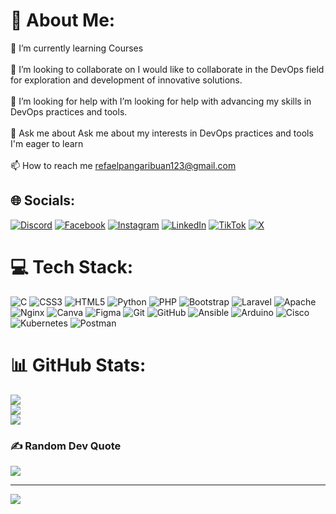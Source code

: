 # 💫 About Me:
🌱 I’m currently learning Courses<br><br>👯 I’m looking to collaborate on I would like to collaborate in the DevOps field for exploration and development of innovative solutions.<br><br>🤝 I’m looking for help with I’m looking for help with advancing my skills in DevOps practices and tools.<br><br>💬 Ask me about Ask me about my interests in DevOps practices and tools I'm eager to learn<br><br>📫 How to reach me refaelpangaribuan123@gmail.com


## 🌐 Socials:
[![Discord](https://img.shields.io/badge/Discord-%237289DA.svg?logo=discord&logoColor=white)](https://discord.gg/https://discord.gg/VgdAAwj4) 
[![Facebook](https://img.shields.io/badge/Facebook-%231877F2.svg?logo=Facebook&logoColor=white)](https://facebook.com/refaelpangaribuan) 
[![Instagram](https://img.shields.io/badge/Instagram-%23E4405F.svg?logo=Instagram&logoColor=white)](https://instagram.com/refaelpangaribuan) 
[![LinkedIn](https://img.shields.io/badge/LinkedIn-%230077B5.svg?logo=linkedin&logoColor=white)](https://linkedin.com/in/www.linkedin.com/in/refael-pangaribuan-257a06272) 
[![TikTok](https://img.shields.io/badge/TikTok-%23000000.svg?logo=TikTok&logoColor=white)](https://tiktok.com/@refaelpangaribuan) 
[![X](https://img.shields.io/badge/X-black.svg?logo=X&logoColor=white)](https://x.com/FallNotGood) 

# 💻 Tech Stack:
![C](https://img.shields.io/badge/c-%2300599C.svg?style=plastic&logo=c&logoColor=white) ![CSS3](https://img.shields.io/badge/css3-%231572B6.svg?style=plastic&logo=css3&logoColor=white) ![HTML5](https://img.shields.io/badge/html5-%23E34F26.svg?style=plastic&logo=html5&logoColor=white) ![Python](https://img.shields.io/badge/python-3670A0?style=plastic&logo=python&logoColor=ffdd54) ![PHP](https://img.shields.io/badge/php-%23777BB4.svg?style=plastic&logo=php&logoColor=white) ![Bootstrap](https://img.shields.io/badge/bootstrap-%238511FA.svg?style=plastic&logo=bootstrap&logoColor=white) ![Laravel](https://img.shields.io/badge/laravel-%23FF2D20.svg?style=plastic&logo=laravel&logoColor=white) ![Apache](https://img.shields.io/badge/apache-%23D42029.svg?style=plastic&logo=apache&logoColor=white) ![Nginx](https://img.shields.io/badge/nginx-%23009639.svg?style=plastic&logo=nginx&logoColor=white) ![Canva](https://img.shields.io/badge/Canva-%2300C4CC.svg?style=plastic&logo=Canva&logoColor=white) ![Figma](https://img.shields.io/badge/figma-%23F24E1E.svg?style=plastic&logo=figma&logoColor=white) ![Git](https://img.shields.io/badge/git-%23F05033.svg?style=plastic&logo=git&logoColor=white) ![GitHub](https://img.shields.io/badge/github-%23121011.svg?style=plastic&logo=github&logoColor=white) ![Ansible](https://img.shields.io/badge/ansible-%231A1918.svg?style=plastic&logo=ansible&logoColor=white) ![Arduino](https://img.shields.io/badge/-Arduino-00979D?style=plastic&logo=Arduino&logoColor=white) ![Cisco](https://img.shields.io/badge/cisco-%23049fd9.svg?style=plastic&logo=cisco&logoColor=black) ![Kubernetes](https://img.shields.io/badge/kubernetes-%23326ce5.svg?style=plastic&logo=kubernetes&logoColor=white) ![Postman](https://img.shields.io/badge/Postman-FF6C37?style=plastic&logo=postman&logoColor=white)
# 📊 GitHub Stats:
![](https://github-readme-stats.vercel.app/api?username=Refael-Pangaribuan&theme=dark&hide_border=false&include_all_commits=true&count_private=true)<br/>
![](https://github-readme-streak-stats.herokuapp.com/?user=Refael-Pangaribuan&theme=dark&hide_border=false)<br/>
![](https://github-readme-stats.vercel.app/api/top-langs/?username=Refael-Pangaribuan&theme=dark&hide_border=false&include_all_commits=true&count_private=true&layout=compact)

### ✍️ Random Dev Quote
![](https://quotes-github-readme.vercel.app/api?type=horizontal&theme=radical)

---
[![](https://visitcount.itsvg.in/api?id=Refael-Pangaribuan&icon=0&color=0)](https://visitcount.itsvg.in)

<!-- Proudly created with GPRM ( https://gprm.itsvg.in ) -->
